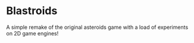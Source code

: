 Blastroids
==========

A simple remake of the original asteroids game with a load of experiments on 2D game engines!